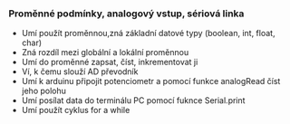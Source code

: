 ### Proměnné podmínky, analogový vstup, sériová linka

- Umí použít proměnnou,zná základní datové typy (boolean, int, float, char)
- Zná rozdíl mezi globální a lokální proměnnou
- Umí do proměnné zapsat, číst, inkrementovat ji
- Ví, k čemu slouží AD převodník
- Umí k arduinu připojit potenciometr a pomocí funkce analogRead číst jeho polohu
- Umí posílat data do terminálu PC pomocí fuknce Serial.print
- Umí použít cyklus for a while
